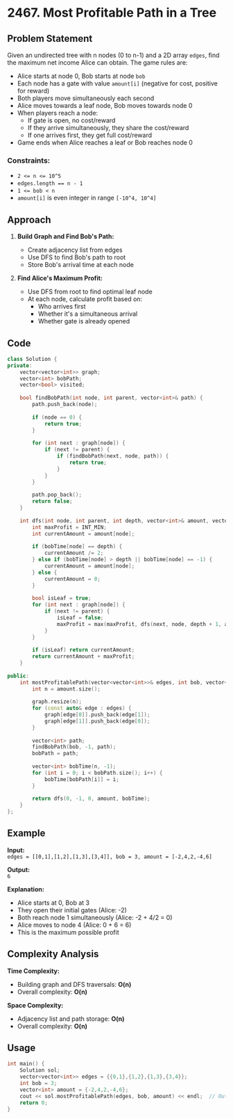 # 2467. Most Profitable Path in a Tree

## Problem Statement

Given an undirected tree with n nodes (0 to n-1) and a 2D array `edges`, find the maximum net income Alice can obtain. The game rules are:
- Alice starts at node 0, Bob starts at node `bob`
- Each node has a gate with value `amount[i]` (negative for cost, positive for reward)
- Both players move simultaneously each second
- Alice moves towards a leaf node, Bob moves towards node 0
- When players reach a node:
  * If gate is open, no cost/reward
  * If they arrive simultaneously, they share the cost/reward
  * If one arrives first, they get full cost/reward
- Game ends when Alice reaches a leaf or Bob reaches node 0

### Constraints:
- `2 <= n <= 10^5`
- `edges.length == n - 1`
- `1 <= bob < n`
- `amount[i]` is even integer in range `[-10^4, 10^4]`

## Approach

1. **Build Graph and Find Bob's Path:**
   - Create adjacency list from edges
   - Use DFS to find Bob's path to root
   - Store Bob's arrival time at each node

2. **Find Alice's Maximum Profit:**
   - Use DFS from root to find optimal leaf node
   - At each node, calculate profit based on:
     * Who arrives first
     * Whether it's a simultaneous arrival
     * Whether gate is already opened

## Code

```cpp
class Solution {
private:
    vector<vector<int>> graph;
    vector<int> bobPath;
    vector<bool> visited;
    
    bool findBobPath(int node, int parent, vector<int>& path) {
        path.push_back(node);
        
        if (node == 0) {
            return true;
        }
        
        for (int next : graph[node]) {
            if (next != parent) {
                if (findBobPath(next, node, path)) {
                    return true;
                }
            }
        }
        
        path.pop_back();
        return false;
    }
    
    int dfs(int node, int parent, int depth, vector<int>& amount, vector<int>& bobTime) {
        int maxProfit = INT_MIN;
        int currentAmount = amount[node];
        
        if (bobTime[node] == depth) {
            currentAmount /= 2;
        } else if (bobTime[node] > depth || bobTime[node] == -1) {
            currentAmount = amount[node];
        } else {
            currentAmount = 0;
        }
        
        bool isLeaf = true;
        for (int next : graph[node]) {
            if (next != parent) {
                isLeaf = false;
                maxProfit = max(maxProfit, dfs(next, node, depth + 1, amount, bobTime));
            }
        }
        
        if (isLeaf) return currentAmount;
        return currentAmount + maxProfit;
    }
    
public:
    int mostProfitablePath(vector<vector<int>>& edges, int bob, vector<int>& amount) {
        int n = amount.size();
        
        graph.resize(n);
        for (const auto& edge : edges) {
            graph[edge[0]].push_back(edge[1]);
            graph[edge[1]].push_back(edge[0]);
        }
        
        vector<int> path;
        findBobPath(bob, -1, path);
        bobPath = path;
        
        vector<int> bobTime(n, -1);
        for (int i = 0; i < bobPath.size(); i++) {
            bobTime[bobPath[i]] = i;
        }
        
        return dfs(0, -1, 0, amount, bobTime);
    }
};
```

## Example

**Input:**  
`edges = [[0,1],[1,2],[1,3],[3,4]], bob = 3, amount = [-2,4,2,-4,6]`

**Output:**  
`6`

**Explanation:**
- Alice starts at 0, Bob at 3
- They open their initial gates (Alice: -2)
- Both reach node 1 simultaneously (Alice: -2 + 4/2 = 0)
- Alice moves to node 4 (Alice: 0 + 6 = 6)
- This is the maximum possible profit

## Complexity Analysis

**Time Complexity:**  
- Building graph and DFS traversals: **O(n)**
- Overall complexity: **O(n)**

**Space Complexity:**  
- Adjacency list and path storage: **O(n)**
- Overall complexity: **O(n)**

## Usage

```cpp
int main() {
    Solution sol;
    vector<vector<int>> edges = {{0,1},{1,2},{1,3},{3,4}};
    int bob = 3;
    vector<int> amount = {-2,4,2,-4,6};
    cout << sol.mostProfitablePath(edges, bob, amount) << endl;  // Output: 6
    return 0;
}
```
